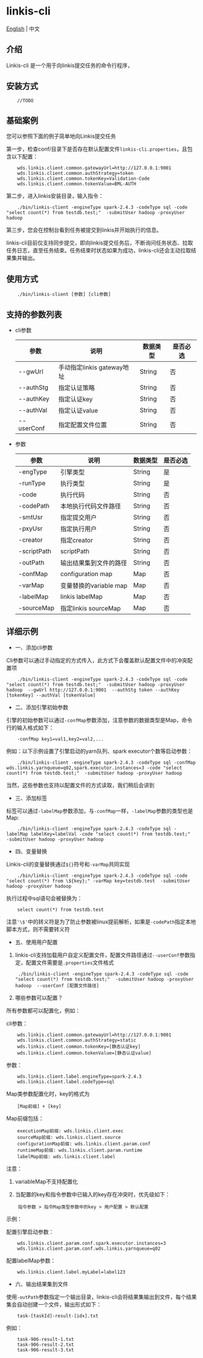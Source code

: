 linkis-cli
============

[English](linkis-computation-governance/linkis-client/linkis-cli/README.md) | 中文

## 介绍

Linkis-cli 是一个用于向linkis提交任务的命令行程序，

## 安装方式
        //TODO

## 基础案例

您可以参照下面的例子简单地向Linkis提交任务

第一步，检查conf/目录下是否存在默认配置文件`linkis-cli.properties`，且包含以下配置：

        wds.linkis.client.common.gatewayUrl=http://127.0.0.1:9001
        wds.linkis.client.common.authStrategy=token
        wds.linkis.client.common.tokenKey=Validation-Code
        wds.linkis.client.common.tokenValue=BML-AUTH

第二步，进入linkis安装目录，输入指令：

        ./bin/linkis-client -engineType spark-2.4.3 -codeType sql -code "select count(*) from testdb.test;"  -submitUser hadoop -proxyUser hadoop 

第三步，您会在控制台看到任务被提交到linkis并开始执行的信息。

linkis-cli目前仅支持同步提交，即向linkis提交任务后，不断询问任务状态、拉取任务日志，直至任务结束。任务结束时状态如果为成功，linkis-cli还会主动拉取结果集并输出。


## 使用方式
        ./bin/linkis-client [参数] [cli参数]


## 支持的参数列表
* cli参数

    | 参数      | 说明                     | 数据类型 | 是否必选 |
    | ----------- | -------------------------- | -------- | ---- |
    | --gwUrl     | 手动指定linkis gateway地址 | String   | 否  |
    | --authStg   | 指定认证策略         | String   | 否  |
    | --authKey   | 指定认证key            | String   | 否  |
    | --authVal   | 指定认证value          | String   | 否  |
    | --userConf  | 指定配置文件位置   | String   | 否  |

* 参数

    | 参数      | 说明                     | 数据类型 | 是否必选 |
    | ----------- | -------------------------- | -------- | ---- |
    | -engType    | 引擎类型               | String   | 是  |
    | -runType    | 执行类型               | String   | 是  |
    | -code       | 执行代码               | String   | 否  |
    | -codePath   | 本地执行代码文件路径 | String   | 否  |
    | -smtUsr     | 指定提交用户         | String   | 否  |
    | -pxyUsr     | 指定执行用户         | String   | 否  |
    | -creator    | 指定creator       | String   | 否  |
    | -scriptPath | scriptPath               | String   | 否  |
    | -outPath    | 输出结果集到文件的路径 | String   | 否  |
    | -confMap    | configuration map                  | Map      | 否  |
    | -varMap     | 变量替换的variable map     | Map      | 否  |
    | -labelMap   | linkis labelMap        | Map      | 否  |
    | -sourceMap  | 指定linkis sourceMap      | Map      | 否  |


## 详细示例
* 一、添加cli参数

Cli参数可以通过手动指定的方式传入，此方式下会覆盖默认配置文件中的冲突配置项

        ./bin/linkis-client -engineType spark-2.4.3 -codeType sql -code "select count(*) from testdb.test;"  -submitUser hadoop -proxyUser hadoop  --gwUrl http://127.0.0.1:9001  --authStg token --authKey [tokenKey] --authVal [tokenValue] 
        

* 二、添加引擎初始参数

引擎的初始参数可以通过`-confMap`参数添加，注意参数的数据类型是Map，命令行的输入格式如下：

        -confMap key1=val1,key2=val2,...
        
例如：以下示例设置了引擎启动的yarn队列、spark executor个数等启动参数：

        ./bin/linkis-client -engineType spark-2.4.3 -codeType sql -confMap wds.linkis.yarnqueue=q02,spark.executor.instances=3 -code "select count(*) from testdb.test;"  -submitUser hadoop -proxyUser hadoop  
        
当然，这些参数也支持以配置文件的方式读取，我们稍后会讲到

* 三、添加标签

标签可以通过`-labelMap`参数添加，与`-confMap`一样，`-labelMap`参数的类型也是Map:

        ./bin/linkis-client -engineType spark-2.4.3 -codeType sql -labelMap labelKey=labelVal -code "select count(*) from testdb.test;"  -submitUser hadoop -proxyUser hadoop  

* 四、变量替换

Linkis-cli的变量替换通过`${}`符号和`-varMap`共同实现

        ./bin/linkis-client -engineType spark-2.4.3 -codeType sql -code "select count(*) from \${key};" -varMap key=testdb.test  -submitUser hadoop -proxyUser hadoop  

执行过程中sql语句会被替换为：

        select count(*) from testdb.test
        
注意`'\$'`中的转义符是为了防止参数被linux提前解析，如果是`-codePath`指定本地脚本方式，则不需要转义符

* 五、使用用户配置

1. linkis-cli支持加载用户自定义配置文件，配置文件路径通过`--userConf`参数指定，配置文件需要是`.properties`文件格式
        
        ./bin/linkis-client -engineType spark-2.4.3 -codeType sql -code "select count(*) from testdb.test;"  -submitUser hadoop -proxyUser hadoop  --userConf [配置文件路径]
        
        
2. 哪些参数可以配置？

所有参数都可以配置化，例如：

cli参数：

        wds.linkis.client.common.gatewayUrl=http://127.0.0.1:9001
        wds.linkis.client.common.authStrategy=static
        wds.linkis.client.common.tokenKey=[静态认证key]
        wds.linkis.client.common.tokenValue=[静态认证value]


参数：

        wds.linkis.client.label.engineType=spark-2.4.3
        wds.linkis.client.label.codeType=sql
        
Map类参数配置化时，key的格式为

        [Map前缀] + [key]

Map前缀包括：

        executionMap前缀: wds.linkis.client.exec
        sourceMap前缀: wds.linkis.client.source
        configurationMap前缀: wds.linkis.client.param.conf
        runtimeMap前缀: wds.linkis.client.param.runtime
        labelMap前缀: wds.linkis.client.label
        
注意： 

1. variableMap不支持配置化

2. 当配置的key和指令参数中已输入的key存在冲突时，优先级如下：

        指令参数 > 指令Map类型参数中的key > 用户配置 > 默认配置
        
示例：

配置引擎启动参数：

        wds.linkis.client.param.conf.spark.executor.instances=3
        wds.linkis.client.param.conf.wds.linkis.yarnqueue=q02
        
配置labelMap参数：

        wds.linkis.client.label.myLabel=label123
        
* 六、输出结果集到文件

使用`-outPath`参数指定一个输出目录，linkis-cli会将结果集输出到文件，每个结果集会自动创建一个文件，输出形式如下：

        task-[taskId]-result-[idx].txt
        
例如：

        task-906-result-1.txt
        task-906-result-2.txt
        task-906-result-3.txt


    
